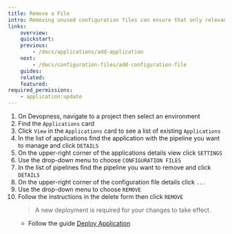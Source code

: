 ```yaml
---
title: Remove a File
intro: Removing unused configuration files can ensure that only relevant and necessary information is utilized, thereby reducing the risk of errors during the deployment process.
links:
    overview:
    quickstart:
    previous:
        - /docs/applications/add-application
    next:
        - /docs/configuration-files/add-configuration-file
    guides:
    related:
    featured:
required_permissions:
    - application:update
---
```


1. On Devopness, navigate to a project then select an environment
1. Find the `Applications` card
1. Click `View` in the `Applications` card to see a list of existing `Applications`
1. In the list of applications find the application with the pipeline you want to manage and click `DETAILS`
1. On the upper-right corner of the applications details view click `SETTINGS`
1. Use the drop-down menu to choose `CONFIGURATION FILES`
1. In the list of pipelines find the pipeline you want to remove and click `DETAILS`
1. On the upper-right corner of the configuration file details click `...`
1. Use the drop-down menu to choose `REMOVE`
1. Follow the instructions in the delete form then click `REMOVE`
    > A new deployment is required for your changes to take effect.
      - Follow the guide [Deploy Application](/docs/applications/deploy-application/)
